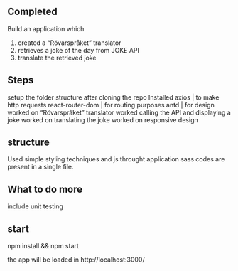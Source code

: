 ## Completed
Build an application which
1. created a “Rövarspråket” translator
2. retrieves a joke of the day from JOKE API
3. translate the retrieved joke

## Steps
setup the folder structure after cloning the repo
Installed 
axios | to make http requests
react-router-dom | for routing purposes
antd | for design
worked on “Rövarspråket” translator
worked calling the API and displaying a joke
worked on translating the joke
worked on responsive design

## structure

Used simple styling techniques and js throught application
sass codes are present in a single file.

## What to do more

include unit testing


## start

npm install && npm start

the app will be loaded in 
http://localhost:3000/


        





